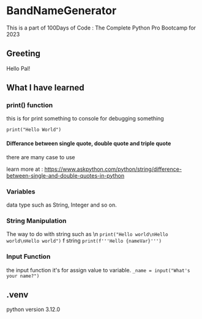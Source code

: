 # BandNameGenerator

This is a part of 100Days of Code : The Complete Python Pro Bootcamp for 2023

## Greeting

Hello Pal!

## What I have learned

### print() function

this is for print something to console for debugging something

```print("Hello World")```

#### Differance between single quote, double quote and triple quote

there are many case to use

learn more at : <https://www.askpython.com/python/string/difference-between-single-and-double-quotes-in-python>

### Variables

data type such as String, Integer and so on.

### String Manipulation

The way to do with string such as \n ```print("Hello world\nHello world\nHello world")```
f string
```print(f'''Hello {nameVar}''')```

### Input Function

the input function it's for assign value to variable.
```_name = input("What's your name?")```

## .venv

python version 3.12.0
